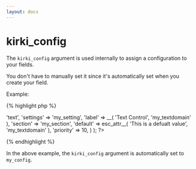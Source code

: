 ```yaml
---
layout: docs
---
```


# kirki_config

The `kirki_config` argument is used internally to assign a configuration to your fields.

You don't have to manually set it since it's automatically set when you create your field.

Example:

{% highlight php %}
<?php
Kirki::add_field( 'my_config', array(
    'type'        => 'text',
    'settings'    => 'my_setting',
    'label'       => __( 'Text Control', 'my_textdomain' ),
    'section'     => 'my_section',
    'default'     => esc_attr__( 'This is a defualt value', 'my_textdomain' ),
    'priority'    => 10,
) );
?>
{% endhighlight %}

In the above example, the `kirki_config` argument is automatically set to `my_config`.
